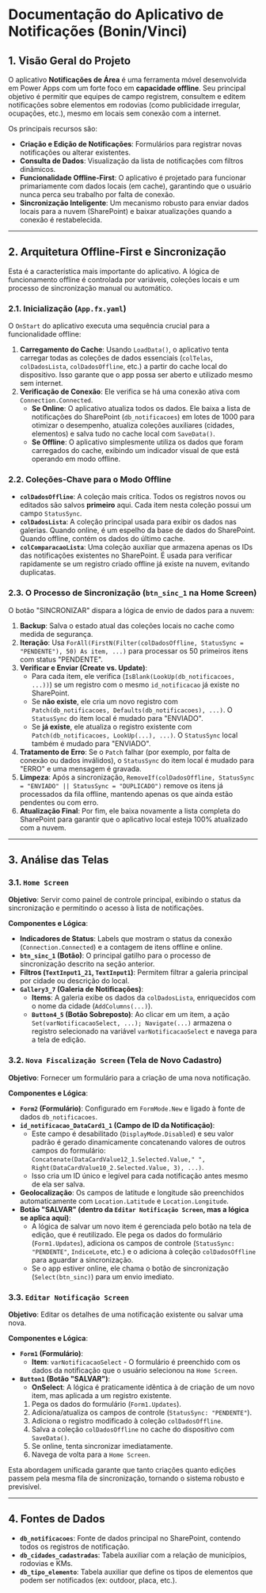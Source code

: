 # Documentação do Aplicativo de Notificações (Bonin/Vinci)

## 1. Visão Geral do Projeto

O aplicativo **Notificações de Área** é uma ferramenta móvel desenvolvida em Power Apps com um forte foco em **capacidade offline**. Seu principal objetivo é permitir que equipes de campo registrem, consultem e editem notificações sobre elementos em rodovias (como publicidade irregular, ocupações, etc.), mesmo em locais sem conexão com a internet.

Os principais recursos são:

-   **Criação e Edição de Notificações**: Formulários para registrar novas notificações ou alterar existentes.
-   **Consulta de Dados**: Visualização da lista de notificações com filtros dinâmicos.
-   **Funcionalidade Offline-First**: O aplicativo é projetado para funcionar primariamente com dados locais (em cache), garantindo que o usuário nunca perca seu trabalho por falta de conexão.
-   **Sincronização Inteligente**: Um mecanismo robusto para enviar dados locais para a nuvem (SharePoint) e baixar atualizações quando a conexão é restabelecida.

---

## 2. Arquitetura Offline-First e Sincronização

Esta é a característica mais importante do aplicativo. A lógica de funcionamento offline é controlada por variáveis, coleções locais e um processo de sincronização manual ou automático.

### 2.1. Inicialização (`App.fx.yaml`)

O `OnStart` do aplicativo executa uma sequência crucial para a funcionalidade offline:

1.  **Carregamento do Cache**: Usando `LoadData()`, o aplicativo tenta carregar todas as coleções de dados essenciais (`colTelas`, `colDadosLista`, `colDadosOffline`, etc.) a partir do cache local do dispositivo. Isso garante que o app possa ser aberto e utilizado mesmo sem internet.
2.  **Verificação de Conexão**: Ele verifica se há uma conexão ativa com `Connection.Connected`.
    -   **Se Online**: O aplicativo atualiza todos os dados. Ele baixa a lista de notificações do SharePoint (`db_notificacoes`) em lotes de 1000 para otimizar o desempenho, atualiza coleções auxiliares (cidades, elementos) e salva tudo no cache local com `SaveData()`.
    -   **Se Offline**: O aplicativo simplesmente utiliza os dados que foram carregados do cache, exibindo um indicador visual de que está operando em modo offline.

### 2.2. Coleções-Chave para o Modo Offline

-   **`colDadosOffline`**: A coleção mais crítica. Todos os registros novos ou editados são salvos **primeiro** aqui. Cada item nesta coleção possui um campo `StatusSync`.
-   **`colDadosLista`**: A coleção principal usada para exibir os dados nas galerias. Quando online, é um espelho da base de dados do SharePoint. Quando offline, contém os dados do último cache.
-   **`colComparacaoLista`**: Uma coleção auxiliar que armazena apenas os IDs das notificações existentes no SharePoint. É usada para verificar rapidamente se um registro criado offline já existe na nuvem, evitando duplicatas.

### 2.3. O Processo de Sincronização (`btn_sinc_1` na Home Screen)

O botão "SINCRONIZAR" dispara a lógica de envio de dados para a nuvem:

1.  **Backup**: Salva o estado atual das coleções locais no cache como medida de segurança.
2.  **Iteração**: Usa `ForAll(FirstN(Filter(colDadosOffline, StatusSync = "PENDENTE"), 50) As item, ...)` para processar os 50 primeiros itens com status "PENDENTE".
3.  **Verificar e Enviar (Create vs. Update)**:
    -   Para cada item, ele verifica (`IsBlank(LookUp(db_notificacoes, ...))`) se um registro com o mesmo `id_notificacao` já existe no SharePoint.
    -   Se **não existe**, ele cria um novo registro com `Patch(db_notificacoes, Defaults(db_notificacoes), ...)`. O `StatusSync` do item local é mudado para "ENVIADO".
    -   Se **já existe**, ele atualiza o registro existente com `Patch(db_notificacoes, LookUp(...), ...)`. O `StatusSync` local também é mudado para "ENVIADO".
4.  **Tratamento de Erro**: Se o `Patch` falhar (por exemplo, por falta de conexão ou dados inválidos), o `StatusSync` do item local é mudado para "ERRO" e uma mensagem é gravada.
5.  **Limpeza**: Após a sincronização, `RemoveIf(colDadosOffline, StatusSync = "ENVIADO" || StatusSync = "DUPLICADO")` remove os itens já processados da fila offline, mantendo apenas os que ainda estão pendentes ou com erro.
6.  **Atualização Final**: Por fim, ele baixa novamente a lista completa do SharePoint para garantir que o aplicativo local esteja 100% atualizado com a nuvem.

---

## 3. Análise das Telas

### 3.1. `Home Screen`

**Objetivo**: Servir como painel de controle principal, exibindo o status da sincronização e permitindo o acesso à lista de notificações.

**Componentes e Lógica**:

-   **Indicadores de Status**: Labels que mostram o status da conexão (`Connection.Connected`) e a contagem de itens offline e online.
-   **`btn_sinc_1` (Botão)**: O principal gatilho para o processo de sincronização descrito na seção anterior.
-   **Filtros (`TextInput1_21`, `TextInput1`)**: Permitem filtrar a galeria principal por cidade ou descrição do local.
-   **`Gallery3_7` (Galeria de Notificações)**:
    -   **Items**: A galeria exibe os dados da `colDadosLista`, enriquecidos com o nome da cidade (`AddColumns(...)`).
    -   **`Button4_5` (Botão Sobreposto)**: Ao clicar em um item, a ação `Set(varNotificacaoSelect, ...); Navigate(...)` armazena o registro selecionado na variável `varNotificacaoSelect` e navega para a tela de edição.

### 3.2. `Nova Fiscalização Screen` (Tela de Novo Cadastro)

**Objetivo**: Fornecer um formulário para a criação de uma nova notificação.

**Componentes e Lógica**:

-   **`Form2` (Formulário)**: Configurado em `FormMode.New` e ligado à fonte de dados `db_notificacoes`.
-   **`id_notificacao_DataCard1_1` (Campo de ID da Notificação)**:
    -   Este campo é desabilitado (`DisplayMode.Disabled`) e seu valor padrão é gerado dinamicamente concatenando valores de outros campos do formulário: `Concatenate(DataCardValue12_1.Selected.Value," ", Right(DataCardValue10_2.Selected.Value, 3), ...)`.
    -   Isso cria um ID único e legível para cada notificação antes mesmo de ela ser salva.
-   **Geolocalização**: Os campos de latitude e longitude são preenchidos automaticamente com `Location.Latitude` e `Location.Longitude`.
-   **Botão "SALVAR" (dentro da `Editar Notificação Screen`, mas a lógica se aplica aqui)**:
    -   A lógica de salvar um novo item é gerenciada pelo botão na tela de edição, que é reutilizado. Ele pega os dados do formulário (`Form1.Updates`), adiciona os campos de controle (`StatusSync: "PENDENTE"`, `IndiceLote`, etc.) e o adiciona à coleção `colDadosOffline` para aguardar a sincronização.
    -   Se o app estiver online, ele chama o botão de sincronização (`Select(btn_sinc)`) para um envio imediato.

### 3.3. `Editar Notificação Screen`

**Objetivo**: Editar os detalhes de uma notificação existente ou salvar uma nova.

**Componentes e Lógica**:

-   **`Form1` (Formulário)**:
    -   **Item**: `varNotificacaoSelect` - O formulário é preenchido com os dados da notificação que o usuário selecionou na `Home Screen`.
-   **`Button1` (Botão "SALVAR")**:
    -   **OnSelect**: A lógica é praticamente idêntica à de criação de um novo item, mas aplicada a um registro existente.
    1.  Pega os dados do formulário (`Form1.Updates`).
    2.  Adiciona/atualiza os campos de controle (`StatusSync: "PENDENTE"`).
    3.  Adiciona o registro modificado à coleção `colDadosOffline`.
    4.  Salva a coleção `colDadosOffline` no cache do dispositivo com `SaveData()`.
    5.  Se online, tenta sincronizar imediatamente.
    6.  Navega de volta para a `Home Screen`.

Esta abordagem unificada garante que tanto criações quanto edições passem pela mesma fila de sincronização, tornando o sistema robusto e previsível.

---

## 4. Fontes de Dados

-   **`db_notificacoes`**: Fonte de dados principal no SharePoint, contendo todos os registros de notificação.
-   **`db_cidades_cadastradas`**: Tabela auxiliar com a relação de municípios, rodovias e KMs.
-   **`db_tipo_elemento`**: Tabela auxiliar que define os tipos de elementos que podem ser notificados (ex: outdoor, placa, etc.).

